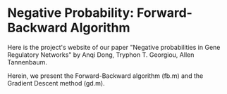 # Negative Probability: Forward-Backward Algorithm
Here is the project's website of our paper "Negative probabilities in Gene Regulatory Networks"
by Anqi Dong, Tryphon T. Georgiou, Allen Tannenbaum.

Herein, we present the Forward-Backward algorithm (fb.m) and the Gradient Descent method (gd.m).
